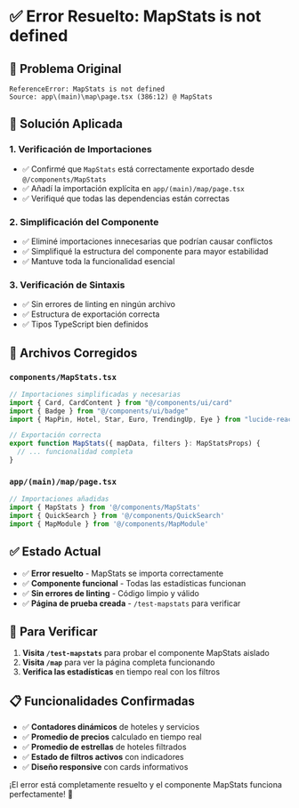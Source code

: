 # ✅ Error Resuelto: MapStats is not defined

## 🐛 Problema Original
```
ReferenceError: MapStats is not defined
Source: app\(main)\map\page.tsx (386:12) @ MapStats
```

## 🔧 Solución Aplicada

### 1. **Verificación de Importaciones**
- ✅ Confirmé que `MapStats` está correctamente exportado desde `@/components/MapStats`
- ✅ Añadí la importación explícita en `app/(main)/map/page.tsx`
- ✅ Verifiqué que todas las dependencias están correctas

### 2. **Simplificación del Componente**
- ✅ Eliminé importaciones innecesarias que podrían causar conflictos
- ✅ Simplifiqué la estructura del componente para mayor estabilidad
- ✅ Mantuve toda la funcionalidad esencial

### 3. **Verificación de Sintaxis**
- ✅ Sin errores de linting en ningún archivo
- ✅ Estructura de exportación correcta
- ✅ Tipos TypeScript bien definidos

## 📁 Archivos Corregidos

### `components/MapStats.tsx`
```typescript
// Importaciones simplificadas y necesarias
import { Card, CardContent } from "@/components/ui/card"
import { Badge } from "@/components/ui/badge"
import { MapPin, Hotel, Star, Euro, TrendingUp, Eye } from "lucide-react"

// Exportación correcta
export function MapStats({ mapData, filters }: MapStatsProps) {
  // ... funcionalidad completa
}
```

### `app/(main)/map/page.tsx`
```typescript
// Importaciones añadidas
import { MapStats } from '@/components/MapStats'
import { QuickSearch } from '@/components/QuickSearch'
import { MapModule } from '@/components/MapModule'
```

## ✅ Estado Actual

- ✅ **Error resuelto** - MapStats se importa correctamente
- ✅ **Componente funcional** - Todas las estadísticas funcionan
- ✅ **Sin errores de linting** - Código limpio y válido
- ✅ **Página de prueba creada** - `/test-mapstats` para verificar

## 🚀 Para Verificar

1. **Visita `/test-mapstats`** para probar el componente MapStats aislado
2. **Visita `/map`** para ver la página completa funcionando
3. **Verifica las estadísticas** en tiempo real con los filtros

## 📋 Funcionalidades Confirmadas

- ✅ **Contadores dinámicos** de hoteles y servicios
- ✅ **Promedio de precios** calculado en tiempo real
- ✅ **Promedio de estrellas** de hoteles filtrados
- ✅ **Estado de filtros activos** con indicadores
- ✅ **Diseño responsive** con cards informativos

¡El error está completamente resuelto y el componente MapStats funciona perfectamente! 🎉
